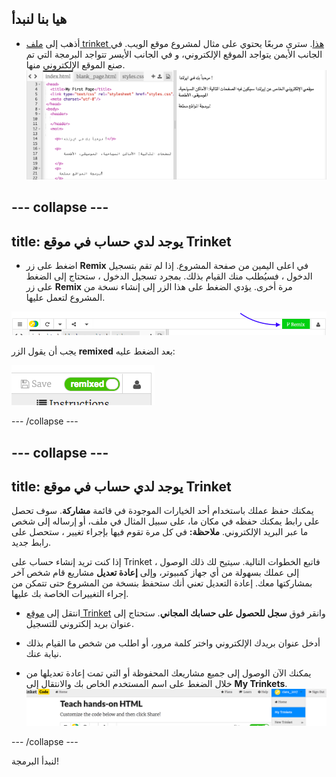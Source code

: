 ## هيا بنا لنبدأ

- أذهب إلى [ملف trinket هذا](https://trinket.io/html/3859d7d6e9). سترى مربعًا يحتوي على مثال لمشروع موقع الويب. في الجانب الأيمن يتواجد الموقع الإلكتروني، و في الجانب الأيسر تتواجد البرمجة التي تم صنع الموقع الإلكتروني منها. ![صفحة إلكترونية والأوامر البرمجية في Trinket](images/tktHTMLStartingPoint.png)

--- collapse ---
---
title: يوجد لدي حساب في موقع Trinket
---

- اضغط على زر **Remix** في اعلى اليمين من صفحة المشروع. إذا لم تقم بتسجيل الدخول ، فسيُطلب منك القيام بذلك. بمجرد تسجيل الدخول ، ستحتاج إلى الضغط على زر **Remix** مرة أخرى. يؤدي الضغط على هذا الزر إلى إنشاء نسخة من المشروع لتعمل عليها. 

![زر Remix](images/tktRemixButtonArrow.png)

يجب أن يقول الزر **remixed** بعد الضغط عليه:

![الزر يقول الآن "remixed"](images/tktRemixedSmall.png)

--- /collapse ---

--- collapse ---
---
title: يوجد لدي حساب في موقع Trinket
---

يمكنك حفظ عملك باستخدام أحد الخيارات الموجودة في قائمة **مشاركة**. سوف تحصل على رابط يمكنك حفظه في مكان ما، على سبيل المثال في ملف، أو إرساله إلى شخص ما عبر البريد الإلكتروني. **ملاحظة:** في كل مرة تقوم فيها بإجراء تغيير ، ستحصل على رابط جديد.

إذا كنت تريد إنشاء حساب على Trinket ، فاتبع الخطوات التالية. سيتيح لك ذلك الوصول إلى عملك بسهولة من أي جهاز كمبيوتر، وإلى **إعادة تعديل** مشاريع قام شخص آخر بمشاركتها معك. إعادة التعديل تعني أنك ستحفظ بنسخة من المشروع حتى تتمكن من إجراء التغييرات الخاصة بك عليها.

- انتقل إلى [موقع Trinket](http://dojo.soy/trinket) وانقر فوق **سجل للحصول على حسابك المجاني**. ستحتاج إلى عنوان بريد إلكتروني للتسجيل.

- أدخل عنوان بريدك الإلكتروني واختر كلمة مرور، أو اطلب من شخص ما القيام بذلك نيابة عنك.

- يمكنك الآن الوصول إلى جميع مشاريعك المحفوظة أو التي تمت إعادة تعديلها من خلال الضغط على اسم المستخدم الخاص بك والانتقال إلى **My Trinkets**. !["My Trinkets" عنصر القائمة](images/MyTrinketsMenuWide.png)

--- /collapse ---

لنبدأ البرمجة!